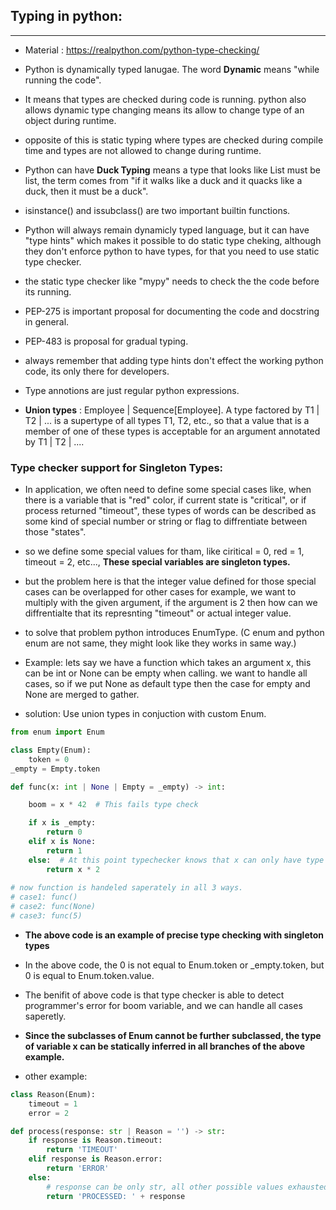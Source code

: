 ## Typing in python:
---

- Material : https://realpython.com/python-type-checking/

- Python is dynamically typed lanugae. The word **Dynamic** means "while running the code".

- It means that types are checked during code is running. python also allows dynamic type changing means its allow to change type of an object during runtime.

- opposite of this is static typing where types are checked during compile time and types are not allowed to change during runtime.

- Python can have **Duck Typing** means a type that looks like List must be list, the term comes from "if it walks like a duck and it quacks like a duck, then it must be a duck".

- isinstance() and issubclass() are two important builtin functions.

- Python will always remain dynamicly typed language, but it can have "type hints" which makes it possible to do static type cheking, although they don't enforce python to have types, for that you need to use static type checker.

- the static type checker like "mypy" needs to check the the code before its running.

- PEP-275 is important proposal for documenting the code and docstring in general.

- PEP-483 is proposal for gradual typing.

- always remember that adding type hints don't effect the working python code, its only there for developers.

- Type annotions are just regular python expressions.


- **Union types** : Employee | Sequence[Employee]. A type factored by T1 | T2 | ... is a supertype of all types T1, T2, etc., so that a value that is a member of one of these types is acceptable for an argument annotated by T1 | T2 | ....

### Type checker support for Singleton Types:

- In application, we often need to define some special cases like, when there is a variable that is "red" color, if current state is "critical", or if process returned "timeout", these types of words can be described as some kind of special number or string or flag to diffrentiate between those "states".

- so we define some special values for tham, like ciritical = 0, red = 1, timeout = 2, etc..., **These special variables are singleton types.**

- but the problem here is that the integer value defined for those special cases can be overlapped for other cases for example, we want to multiply with the given argument, if the argument is 2 then how can we diffrentialte that its represnting "timeout" or actual integer value.

- to solve that problem python introduces EnumType. (C enum and python enum are not same, they might look like they works in same way.) 

- Example: lets say we have a function which takes an argument x, this can be int or None can be empty when calling. we want to handle all cases, so if we put None as default type then the case for empty and None are merged to gather.

- solution: Use union types in conjuction with custom Enum.
```python
from enum import Enum

class Empty(Enum):
    token = 0
_empty = Empty.token

def func(x: int | None | Empty = _empty) -> int:

    boom = x * 42  # This fails type check

    if x is _empty:
        return 0
    elif x is None:
        return 1
    else:  # At this point typechecker knows that x can only have type int
        return x * 2
        
# now function is handeled saperately in all 3 ways.
# case1: func()
# case2: func(None)
# case3: func(5)
```
- **The above code is an example of precise type checking with singleton types**

- In the above code, the 0 is not equal to Enum.token or _empty.token, but 0 is equal to Enum.token.value.

- The benifit of above code is that type checker is able to detect programmer's error for boom variable, and we can handle all cases saperetly.

- **Since the subclasses of Enum cannot be further subclassed, the type of variable x can be statically inferred in all branches of the above example.**

- other example:
```python
class Reason(Enum):
    timeout = 1
    error = 2

def process(response: str | Reason = '') -> str:
    if response is Reason.timeout:
        return 'TIMEOUT'
    elif response is Reason.error:
        return 'ERROR'
    else:
        # response can be only str, all other possible values exhausted
        return 'PROCESSED: ' + response
```
